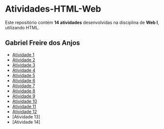 # Atividades-HTML-Web  

Este repositório contém **14 atividades** desenvolvidas na disciplina de **Web I**, utilizando HTML.  

## Gabriel Freire dos Anjos

- [Atividade 1](https://gabrielfr7.github.io/Atividade1/)
- [Atividade 2](https://gabrielfr7.github.io/Atividade2/)
- [Atividade 3](https://gabrielfr7.github.io/Atividade3/)
- [Atividade 4](https://gabrielfr7.github.io/Atividade4/)
- [Atividade 5](https://gabrielfr7.github.io/Atividade5/)
- [Atividade 6](https://gabrielfr7.github.io/Atividade6/)
- [Atividade 7](https://gabrielfr7.github.io/Atividade7/)
- [Atividade 8](https://gabrielfr7.github.io/Atividade8/)
- [Atividade 9](https://gabrielfr7.github.io/Atividade9/)
- [Atividade 10]( https://gabrielfr7.github.io/Atividade10/)
- [Atividade 11](https://gabrielfr7.github.io/Atividade11/)
- [Atividade 12]( https://gabrielfr7.github.io/Atividade12/)
- [Atividade 13]
- [Atividade 14]
